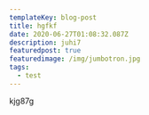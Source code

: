 ```yaml
---
templateKey: blog-post
title: hgfkf
date: 2020-06-27T01:08:32.087Z
description: juhi7
featuredpost: true
featuredimage: /img/jumbotron.jpg
tags:
  - test
---
```

kjg87g